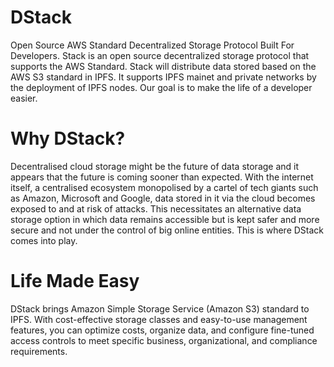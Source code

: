 # DStack
Open Source AWS Standard Decentralized Storage Protocol Built For Developers.
Stack is an open source decentralized storage protocol that supports the AWS Standard. Stack will distribute data stored based on the AWS S3 standard in IPFS. It supports IPFS mainet and private networks by the deployment of IPFS nodes. Our goal is to make the life of a developer easier.

# Why DStack?
Decentralised cloud storage might be the future of data storage and it appears that the future is coming sooner than expected. With the internet itself, a centralised ecosystem monopolised by a cartel of tech giants such as Amazon, Microsoft and Google, data stored in it via the cloud becomes exposed to and at risk of attacks. This necessitates an alternative data storage option in which data remains accessible but is kept safer and more secure and not under the control of big online entities. This is where DStack comes into play.

# Life Made Easy
DStack brings Amazon Simple Storage Service (Amazon S3) standard to IPFS. With cost-effective storage classes and easy-to-use management features, you can optimize costs, organize data, and configure fine-tuned access controls to meet specific business, organizational, and compliance requirements.
